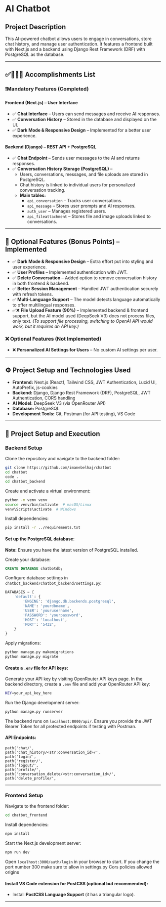 # AI Chatbot

## Project Description

This AI-powered chatbot allows users to engage in conversations, store chat history, and manage user authentication. It features a frontend built with Next.js and a backend using Django Rest Framework (DRF) with PostgreSQL as the database.

---

## ✅👩🏻‍💻 Accomplishments List

### ❗Mandatory Features (Completed)

#### Frontend (Next.js) – User Interface
- ✅ **Chat Interface** – Users can send messages and receive AI responses.
- ✅ **Conversation History** – Stored in the database and displayed on the UI.
- ✅ **Dark Mode & Responsive Design** – Implemented for a better user experience.

#### Backend (Django) – REST API + PostgreSQL
- ✅ **Chat Endpoint** – Sends user messages to the AI and returns responses.
- ✅ **Conversation History Storage (PostgreSQL)** –
  - Users, conversations, messages, and file uploads are stored in PostgreSQL.
  - Chat history is linked to individual users for personalized conversation tracking.
  - **Main tables:**
    - `api_conversation` – Tracks user conversations.
    - `api_message` – Stores user prompts and AI responses.
    - `auth_user` – Manages registered users.
    - `api_fileattachment` – Stores file and image uploads linked to conversations.

---

## 🔄 Optional Features (Bonus Points) – Implemented
- ✅ **Dark Mode & Responsive Design** – Extra effort put into styling and user experience.
- ✅ **User Profiles** – Implemented authentication with JWT.
- ✅ **Delete Conversation** – Added option to remove conversation history in both frontend & backend.
- ✅ **Better Session Management** – Handled JWT authentication securely with refresh tokens.
- ✅ **Multi-Language Support** – The model detects language automatically to offer multilingual responses.
- ✅❌ **File Upload Feature (90%)** – Implemented backend & frontend support, but the AI model used (DeepSeek V3) does not process files, only text. *(To support file processing, switching to OpenAI API would work, but it requires an API key.)*

### ❌ Optional Features (Not Implemented)
- ❌ **Personalized AI Settings for Users** – No custom AI settings per user.

---


## ⚙️ Project Setup and Technologies Used

- **Frontend:** Next.js (React), Tailwind CSS, JWT Authentication, Lucid UI, AutoPrefix, js-cookies
- **Backend:** Django, Django Rest Framework (DRF), PostgreSQL, JWT Authentication, CORS handling
- **AI Model:** DeepSeek V3 (via OpenRouter API)
- **Database:** PostgreSQL
- **Development Tools:** Git, Postman (for API testing), VS Code

---

## 🚀 Project Setup and Execution

### Backend Setup

Clone the repository and navigate to the backend folder:
```sh
git clone https://github.com/imanebelhaj/chatbot
cd chatbot
code .
cd chatbot_backend
```

Create and activate a virtual environment:
```sh
python -m venv venv
source venv/bin/activate  # macOS/Linux
venv\Scripts\activate  # Windows
```

Install dependencies:
```sh
pip install -r ../requirements.txt
```

#### Set up the PostgreSQL database:
**Note:** Ensure you have the latest version of PostgreSQL installed.

Create your database:
```sql
CREATE DATABASE chatbotdb;
```

Configure database settings in `chatbot_backend/chatbot_backend/settings.py`:
```python
DATABASES = {
    'default': {
        'ENGINE': 'django.db.backends.postgresql',
        'NAME': 'yourdbname',
        'USER': 'yourusername',
        'PASSWORD': 'yourpassword',
        'HOST': 'localhost',
        'PORT': '5432',
    }
}
```

Apply migrations:
```sh
python manage.py makemigrations
python manage.py migrate
```

#### Create a `.env` file for API keys:
Generate your API key by visiting OpenRouter API keys page.
In the backend directory, create a `.env` file and add your OpenRouter API key:
```sh
KEY=your_api_key_here
```

Run the Django development server:
```sh
python manage.py runserver
```

The backend runs on `localhost:8000/api/`. Ensure you provide the JWT Bearer Token for all protected endpoints if testing with Postman.

#### API Endpoints:
```plaintext
path('chat/',
path('chat_history/<str:conversation_id>/',
path('login/',
path('register/',
path('logout/',
path('profile/',
path('conversation_delete/<str:conversation_id>/',
path('delete_profile/',
```

---

### Frontend Setup

Navigate to the frontend folder:
```sh
cd chatbot_frontend
```

Install dependencies:
```sh
npm install
```

Start the Next.js development server:
```sh
npm run dev
```

Open `localhost:3000/auth/login` in your browser to start.
If you change the port number 300 make sure to allow in settings.py Cors policies allowed origins

#### Install VS Code extension for PostCSS (optional but recommended):
- Install **PostCSS Language Support** (it has a triangular logo).

---
